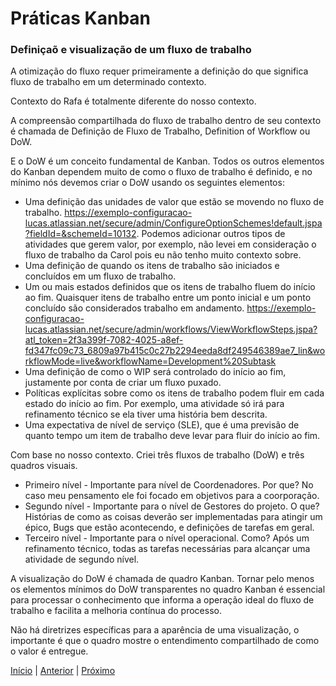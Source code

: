 # Práticas Kanban

### Definiçaõ e visualização de um fluxo de trabalho

A otimização do fluxo requer primeiramente a definição do que significa fluxo de trabalho em um determinado contexto. 

Contexto do Rafa é totalmente diferente do nosso contexto. 

A compreensão compartilhada do fluxo de trabalho dentro de seu contexto é chamada de Definição de Fluxo de Trabalho, Definition of Workflow ou DoW. 

E o DoW é um conceito fundamental de Kanban. Todos os outros elementos do Kanban dependem muito de como o fluxo de trabalho é definido, e no mínimo nós devemos criar o DoW usando os seguintes elementos:

- Uma definição das unidades de valor que estão se movendo no fluxo de trabalho. https://exemplo-configuracao-lucas.atlassian.net/secure/admin/ConfigureOptionSchemes!default.jspa?fieldId=&schemeId=10132. Podemos adicionar outros tipos de atividades que gerem valor, por exemplo, não levei em consideração o fluxo de trabalho da Carol pois eu não tenho muito contexto sobre.
- Uma definição de quando os itens de trabalho são iniciados e concluídos em um fluxo de trabalho.
- Um ou mais estados definidos que os itens de trabalho fluem do início ao fim. Quaisquer itens de trabalho entre um ponto inicial e um ponto concluído são considerados trabalho em andamento. https://exemplo-configuracao-lucas.atlassian.net/secure/admin/workflows/ViewWorkflowSteps.jspa?atl_token=2f3a399f-7082-4025-a8ef-fd347fc09c73_6809a97b415c0c27b2294eeda8df249546389ae7_lin&workflowMode=live&workflowName=Development%20Subtask
- Uma definição de como o WIP será controlado do início ao fim, justamente por conta de criar um fluxo puxado.
- Políticas explícitas sobre como os itens de trabalho podem fluir em cada estado do início ao fim. Por exemplo, uma atividade só irá para refinamento técnico se ela tiver uma história bem descrita.
- Uma expectativa de nível de serviço (SLE), que é uma previsão de quanto tempo um item de trabalho deve levar para fluir do início ao fim.

Com base no nosso contexto. Criei três fluxos de trabalho (DoW) e três quadros visuais.

- Primeiro nível - Importante para nível de Coordenadores. Por que? No caso meu pensamento ele foi focado em objetivos para a coorporação.
- Segundo nível - Importante para o nível de Gestores do projeto. O que? Histórias de como as coisas deverão ser implementadas para atingir um épico, Bugs que estão acontecendo, e definições de tarefas em geral.
- Terceiro nível - Importante para o nível operacional. Como? Após um refinamento técnico, todas as tarefas necessárias para alcançar uma atividade de segundo nível.

A visualização do DoW é chamada de quadro Kanban. Tornar pelo menos os elementos mínimos do DoW transparentes no quadro Kanban é essencial para processar o conhecimento que informa a operação ideal do fluxo de trabalho e facilita a melhoria contínua do processo.

Não há diretrizes específicas para a aparência de uma visualização, o importante é que o quadro mostre o entendimento compartilhado de como o valor é entregue.

[Início](README.md) | [Anterior](kanban_theory.md) | [Próximo](kanban_pratices_two.md)
